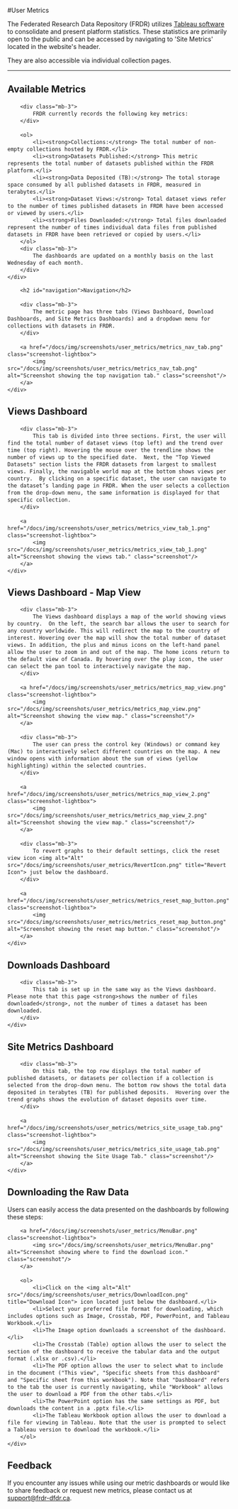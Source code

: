 ﻿#User Metrics

The Federated Research Data Repository (FRDR) utilizes [Tableau software](https://www.tableau.com/why-tableau/what-is-tableau) to consolidate and present platform statistics. These statistics are primarily open to the public and can be accessed by navigating to 'Site Metrics' located in the website's header.

They are also accessible via individual collection pages.

<hr />

<div class="card-shadow mb-3">
    <div class="card-body">
        <h2 id="available-metrics">Available Metrics</h2>

        <div class="mb-3">
            FRDR currently records the following key metrics:
        </div>

        <ol>
            <li><strong>Collections:</strong> The total number of non-empty collections hosted by FRDR.</li>
            <li><strong>Datasets Published:</strong> This metric represents the total number of datasets published within the FRDR platform.</li>
            <li><strong>Data Deposited (TB):</strong> The total storage space consumed by all published datasets in FRDR, measured in terabytes.</li>
            <li><strong>Dataset Views:</strong> Total dataset views refer to the number of times published datasets in FRDR have been accessed or viewed by users.</li>
            <li><strong>Files Downloaded:</strong> Total files downloaded represent the number of times individual data files from published datasets in FRDR have been retrieved or copied by users.</li>
        </ol>
        <div class="mb-3">
            The dashboards are updated on a monthly basis on the last Wednesday of each month.
        </div>
    </div>
</div>

<div class="card-shadow mb-3">
    <div class="card-body">

        <h2 id="navigation">Navigation</h2>

        <div class="mb-3">
            The metric page has three tabs (Views Dashboard, Download Dashboards, and Site Metrics Dashboards) and a dropdown menu for collections with datasets in FRDR.
        </div>

        <a href="/docs/img/screenshots/user_metrics/metrics_nav_tab.png" class="screenshot-lightbox">
            <img src="/docs/img/screenshots/user_metrics/metrics_nav_tab.png" alt="Screenshot showing the top navigation tab." class="screenshot"/>
        </a>
    </div>
</div>

<div class="card-shadow mb-3">
    <div class="card-body">
        <h2 id="views-dashboard">Views Dashboard</h2>

        <div class="mb-3">
            This tab is divided into three sections. First, the user will find the total number of dataset views (top left) and the trend over time (top right). Hovering the mouse over the trendline shows the number of views up to the specified date.  Next, the "Top Viewed Datasets" section lists the FRDR datasets from largest to smallest views. Finally, the navigable world map at the bottom shows views per country.  By clicking on a specific dataset, the user can navigate to the dataset’s landing page in FRDR. When the user selects a collection from the drop-down menu, the same information is displayed for that specific collection.
        </div>

        <a href="/docs/img/screenshots/user_metrics/metrics_view_tab_1.png" class="screenshot-lightbox">
            <img src="/docs/img/screenshots/user_metrics/metrics_view_tab_1.png" alt="Screenshot showing the views tab." class="screenshot"/>
        </a>
    </div>
</div>

<div class="card-shadow mb-3">
    <div class="card-body">
        <h2 id="views-dashboard-map-view">Views Dashboard - Map View</h2>

        <div class="mb-3">
            The Views dashboard displays a map of the world showing views by country.  On the left, the search bar allows the user to search for any country worldwide. This will redirect the map to the country of interest. Hovering over the map will show the total number of dataset views. In addition, the plus and minus icons on the left-hand panel allow the user to zoom in and out of the map. The home icons return to the default view of Canada. By hovering over the play icon, the user can select the pan tool to interactively navigate the map.
        </div>

        <a href="/docs/img/screenshots/user_metrics/metrics_map_view.png" class="screenshot-lightbox">
            <img src="/docs/img/screenshots/user_metrics/metrics_map_view.png" alt="Screenshot showing the view map." class="screenshot"/>
        </a>

        <div class="mb-3">
            The user can press the control key (Windows) or command key (Mac) to interactively select different countries on the map. A new window opens with information about the sum of views (yellow highlighting) within the selected countries.
        </div>

        <a href="/docs/img/screenshots/user_metrics/metrics_map_view_2.png" class="screenshot-lightbox">
            <img src="/docs/img/screenshots/user_metrics/metrics_map_view_2.png" alt="Screenshot showing the view map." class="screenshot"/>
        </a>

        <div class="mb-3">
            To revert graphs to their default settings, click the reset view icon <img alt="Alt" src="/docs/img/screenshots/user_metrics/RevertIcon.png" title="Revert Icon"> just below the dashboard.
        </div>

        <a href="/docs/img/screenshots/user_metrics/metrics_reset_map_button.png" class="screenshot-lightbox">
            <img src="/docs/img/screenshots/user_metrics/metrics_reset_map_button.png" alt="Screenshot showing the reset map button." class="screenshot"/>
        </a>
    </div>
</div>

<div class="card-shadow mb-3">
    <div class="card-body">
        <h2 id="downloads-dashboard">Downloads Dashboard</h2>

        <div class="mb-3">
            This tab is set up in the same way as the Views dashboard. Please note that this page <strong>shows the number of files downloaded</strong>, not the number of times a dataset has been downloaded.
        </div>
    </div>
</div>

<div class="card-shadow mb-3">
    <div class="card-body">
        <h2 id="site-metrics-dashboard">Site Metrics Dashboard</h2>

        <div class="mb-3">
            On this tab, the top row displays the total number of published datasets, or datasets per collection if a collection is selected from the drop-down menu. The bottom row shows the total data deposited in terabytes (TB) for published deposits.  Hovering over the trend graphs shows the evolution of dataset deposits over time.
        </div>

        <a href="/docs/img/screenshots/user_metrics/metrics_site_usage_tab.png" class="screenshot-lightbox">
            <img src="/docs/img/screenshots/user_metrics/metrics_site_usage_tab.png" alt="Screenshot showing the Site Usage Tab." class="screenshot"/>
        </a>
    </div>
</div>

<div class="card-shadow mb-3">
    <div class="card-body">
        <h2 id="downloading-the-raw-data">Downloading the Raw Data</h2>
        <div class="mb-3">
            Users can easily access the data presented on the dashboards by following these steps:
        </div>

        <a href="/docs/img/screenshots/user_metrics/MenuBar.png" class="screenshot-lightbox">
            <img src="/docs/img/screenshots/user_metrics/MenuBar.png" alt="Screenshot showing where to find the download icon." class="screenshot"/>
        </a>

        <ol>
            <li>Click on the <img alt="Alt" src="/docs/img/screenshots/user_metrics/DownloadIcon.png" title="Download Icon"> icon located just below the dashboard.</li>
            <li>Select your preferred file format for downloading, which includes options such as Image, Crosstab, PDF, PowerPoint, and Tableau Workbook.</li>
            <li>The Image option downloads a screenshot of the dashboard. </li>
            <li>The Crosstab (Table) option allows the user to select the section of the dashboard to receive the tabular data and the output format (.xlsx or .csv).</li>
            <li>The PDF option allows the user to select what to include in the document ("This view", "Specific sheets from this dashboard" and "Specific sheet from this workbook"). Note that "Dashboard" refers to the tab the user is currently navigating, while "Workbook" allows the user to download a PDF from the other tabs.</li>
            <li>The PowerPoint option has the same settings as PDF, but downloads the content in a .pptx file.</li>
            <li>The Tableau Workbook option allows the user to download a file for viewing in Tableau. Note that the user is prompted to select a Tableau version to download the workbook.</li>
        </ol>
    </div>
</div>

<div class="card-shadow mb-3">
    <div class="card-body">
        <h2 id="feedback">Feedback</h2>
        <div class="mb-3">
            If you encounter any issues while using our metric dashboards or would like to share feedback or request new metrics, please contact us at <a href="(mailto:support@frdr-dfdr.ca">support@frdr-dfdr.ca</a>.
        </div>
    </div>
</div>












